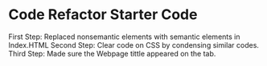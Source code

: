 # Code Refactor Starter Code
First Step:
    Replaced nonsemantic elements with semantic elements in Index.HTML
Second Step:
    Clear code on CSS by condensing similar codes.
Third Step:
    Made sure the Webpage tittle appeared on the tab. 